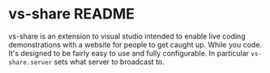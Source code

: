 # vs-share README

vs-share is an extension to visual studio intended to enable live coding demonstrations with a website for people to get caught up. While you code. It's designed to be fairly easy to use and fully configurable. In particular `vs-share.server` sets what server to broadcast to.